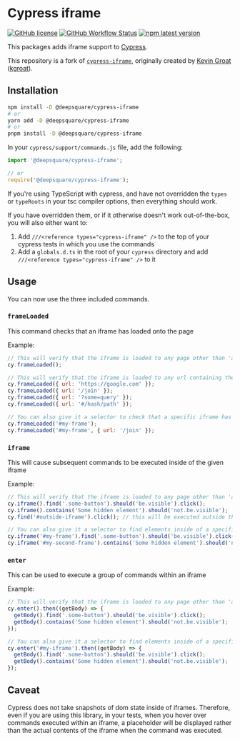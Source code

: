 # Cypress iframe

[![GitHub license](https://img.shields.io/github/license/deepsquare-io/cypress-iframe?style=flat-square)](https://github.com/deepsquare-io/cypress-iframe/blob/main/LICENSE)
[![GitHub Workflow Status](https://img.shields.io/github/workflow/status/deepsquare-io/cypress-iframe/Test?label=tests&logo=cypress&style=flat-square)](https://github.com/deepsquare-io/cypress-iframe/actions/workflows/test.yml)
[![npm latest version](https://img.shields.io/npm/v/@deepsquare/cypress-iframe?style=flat-square)](https://www.npmjs.com/package/@deepsquare/cypress-iframe)

This packages adds iframe support to [Cypress](https://www.cypress.io/).

This repository is a fork of [`cypress-iframe`](https://gitlab.com/kgroat/cypress-iframe), originally created
by [Kevin Groat](https://www.kgroat.dev/) ([kgroat](https://gitlab.com/kgroat)).

## Installation

```bash
npm install -D @deepsquare/cypress-iframe
# or
yarn add -D @deepsquare/cypress-iframe
# or
pnpm install -D @deepsquare/cypress-iframe
```

In your `cypress/support/commands.js` file, add the following:

```js
import '@deepsquare/cypress-iframe';

// or
require('@deepsquare/cypress-iframe');
```

If you're using TypeScript with cypress, and have not overridden the `types` or `typeRoots` in your tsc compiler
options, then everything should work.

If you have overridden them, or if it otherwise doesn't work out-of-the-box, you will also either want to:

1. Add `///<reference types="cypress-iframe" />` to the top of your cypress tests in which you use the commands
1. Add a `globals.d.ts` in the root of your `cypress` directory and add `///<reference types="cypress-iframe" />` to it

## Usage

You can now use the three included commands.

### `frameLoaded`

This command checks that an iframe has loaded onto the page

Example:

```js
// This will verify that the iframe is loaded to any page other than 'about:blank'
cy.frameLoaded();

// This will verify that the iframe is loaded to any url containing the given path part
cy.frameLoaded({ url: 'https://google.com' });
cy.frameLoaded({ url: '/join' });
cy.frameLoaded({ url: '?some=query' });
cy.frameLoaded({ url: '#/hash/path' });

// You can also give it a selector to check that a specific iframe has loaded
cy.frameLoaded('#my-frame');
cy.frameLoaded('#my-frame', { url: '/join' });
```

### `iframe`

This will cause subsequent commands to be executed inside of the given iframe

Example:

```js
// This will verify that the iframe is loaded to any page other than 'about:blank'
cy.iframe().find('.some-button').should('be.visible').click();
cy.iframe().contains('Some hidden element').should('not.be.visible');
cy.find('#outside-iframe').click(); // this will be executed outside the iframe

// You can also give it a selector to find elements inside of a specific iframe
cy.iframe('#my-frame').find('.some-button').should('be.visible').click();
cy.iframe('#my-second-frame').contains('Some hidden element').should('not.be.visible');
```

### `enter`

This can be used to execute a group of commands within an iframe

Example:

```js
// This will verify that the iframe is loaded to any page other than 'about:blank'
cy.enter().then((getBody) => {
  getBody().find('.some-button').should('be.visible').click();
  getBody().contains('Some hidden element').should('not.be.visible');
});

// You can also give it a selector to find elements inside of a specific iframe
cy.enter('#my-iframe').then((getBody) => {
  getBody().find('.some-button').should('be.visible').click();
  getBody().contains('Some hidden element').should('not.be.visible');
});
```

## Caveat

Cypress does not take snapshots of dom state inside of iframes. Therefore, even if you are using this library, in your
tests, when you hover over commands executed within an iframe, a placeholder will be displayed rather than the actual
contents of the iframe when the command was executed.
